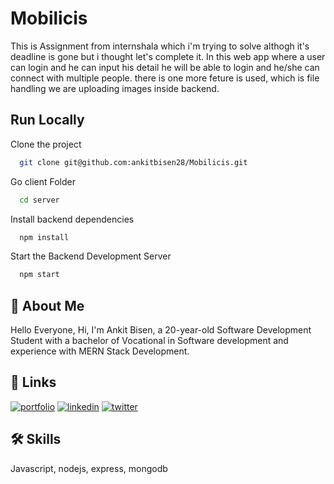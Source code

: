 
# Mobilicis

This is Assignment from internshala which i'm trying to solve althogh it's deadline is gone but i thought let's complete it. 
In this web app where a user can login and he can input his detail he will be able to login and he/she can connect with multiple people. there is one more feture is used, which is file handling we are uploading images inside backend. 




## Run Locally

Clone the project

```bash
  git clone git@github.com:ankitbisen28/Mobilicis.git
```
    
Go client Folder

```bash
  cd server
```

Install backend dependencies

```bash
  npm install
```

Start the Backend Development Server

```bash
  npm start
```
## 🚀 About Me
Hello Everyone, Hi, I'm Ankit Bisen, a 20-year-old Software Development Student with a bachelor of Vocational in Software development and experience with MERN Stack Development.


## 🔗 Links
[![portfolio](https://img.shields.io/badge/my_portfolio-000?style=for-the-badge&logo=ko-fi&logoColor=white)](https://ankitbisen.live/)
[![linkedin](https://img.shields.io/badge/linkedin-0A66C2?style=for-the-badge&logo=linkedin&logoColor=white)](https://www.linkedin.com/in/ankitbisen28)
[![twitter](https://img.shields.io/badge/twitter-1DA1F2?style=for-the-badge&logo=twitter&logoColor=white)](https://twitter.com/ankitbisen28)


## 🛠 Skills
Javascript, nodejs, express, mongodb

